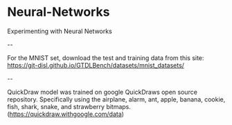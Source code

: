 # Neural-Networks
Experimenting with Neural Networks

--

For the MNIST set, download the test and training data from this site:
https://git-disl.github.io/GTDLBench/datasets/mnist_datasets/

-- 

QuickDraw model was trained on google QuickDraws open source repository. Specifically using the airplane, alarm, ant, apple, banana, cookie, fish, shark, snake, and strawberry bitmaps. (https://quickdraw.withgoogle.com/data)

